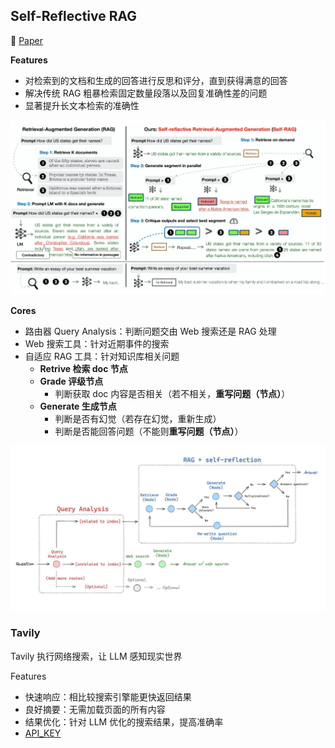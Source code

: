 ## Self-Reflective RAG

:page_facing_up: [Paper](https://arxiv.org/abs/2403.14403)

**Features**

- 对检索到的文档和生成的回答进行反思和评分，直到获得满意的回答
- 解决传统 RAG 粗暴检索固定数量段落以及回复准确性差的问题
- 显著提升长文本检索的准确性

![image-20240928133433804](self_reflect_agent.assets/image-20240928133433804.png)

**Cores**

- 路由器 Query Analysis：判断问题交由 Web 搜索还是 RAG 处理
- Web 搜索工具：针对近期事件的搜索
- 自适应 RAG 工具：针对知识库相关问题
  - **Retrive 检索 doc 节点**
  - **Grade 评级节点**
    - 判断获取 doc 内容是否相关（若不相关，**重写问题（节点）**）
  - **Generate 生成节点**
    - 判断是否有幻觉（若存在幻觉，重新生成）
    - 判断是否能回答问题（不能则**重写问题（节点）**）

![image-20240927192024471](self_reflect_agent.assets/image-20240927192024471.png)

### Tavily

Tavily 执行网络搜索，让 LLM 感知现实世界

Features

- 快速响应：相比较搜索引擎能更快返回结果
- 良好摘要：无需加载页面的所有内容
- 结果优化：针对 LLM 优化的搜索结果，提高准确率
- [API_KEY](https://app.tavily.com/home)